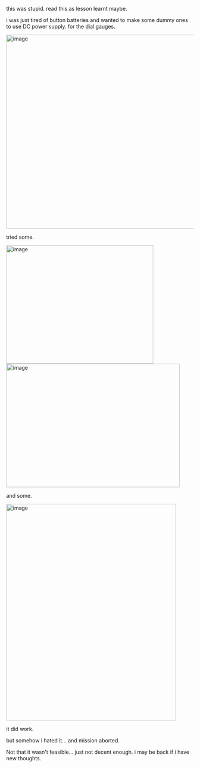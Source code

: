 this was stupid. read this as lesson learnt maybe. 

i was just tired of button batteries and wanted to make some dummy ones to use DC power supply. for the dial gauges. 

<img width="673" height="521" alt="image" src="https://github.com/user-attachments/assets/24f0d03b-80fd-4cf1-9a23-0fdeb38933d6" />

tried some. 

<img width="395" height="318" alt="image" src="https://github.com/user-attachments/assets/02cc9029-a5de-4247-b663-1c662c368dfe" />

<img width="466" height="332" alt="image" src="https://github.com/user-attachments/assets/c138fbbd-4ab7-4f1f-a4c6-e3dad6bdb2f2" />

and some. 

<img width="456" height="582" alt="image" src="https://github.com/user-attachments/assets/50240756-6bbf-4c15-aed1-c699b820e81f" />

it did work. 

but somehow i hated it... and mission aborted. 

Not that it wasn't feasible... just not decent enough. i may be back if i have new thoughts. 

